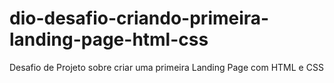 # dio-desafio-criando-primeira-landing-page-html-css
Desafio de Projeto sobre criar uma primeira Landing Page com HTML e CSS
